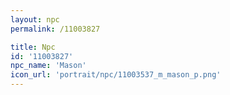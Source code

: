 ```yaml
---
layout: npc
permalink: /11003827

title: Npc
id: '11003827'
npc_name: 'Mason'
icon_url: 'portrait/npc/11003537_m_mason_p.png'
---
```

